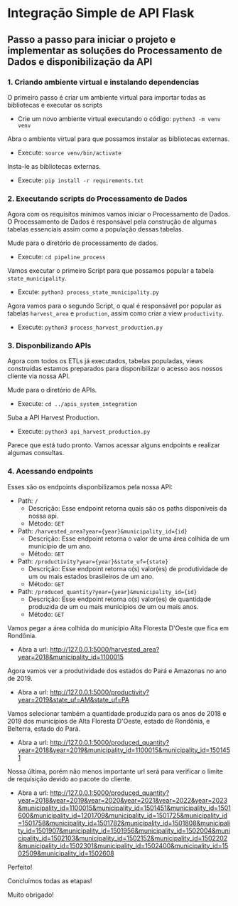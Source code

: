 # Integração Simple de API Flask

## Passo a passo para iniciar o projeto e implementar as soluções do Processamento de Dados e disponibilização da API

### 1. Criando ambiente virtual e instalando dependencias

O primeiro passo é criar um ambiente virtual para importar todas as bibliotecas e executar os scripts
 - Crie um novo ambiente virtual executando o código: `python3 -m venv venv`

Abra o ambiente virtual para que possamos instalar as bibliotecas externas.
 - Execute: `source venv/bin/activate`

Insta-le as bibliotecas externas.
 - Execute: `pip install -r requirements.txt`


### 2. Executando scripts do Processamento de Dados

Agora com os requisitos mínimos vamos iniciar o Processamento de Dados.
O Processamento de Dados é responsável pela construção de algumas tabelas essenciais assim como a população dessas tabelas.

Mude para o diretório de processamento de dados.
 - Execute: `cd pipeline_process`

Vamos executar o primeiro Script para que possamos popular a tabela `state_municipality`.
 - Excute: `python3 process_state_municipality.py`

Agora vamos para o segundo Script, o qual é responsável por popular as tabelas `harvest_area` e `production`, assim como criar a view `productivity`.
 - Execute: `python3 process_harvest_production.py`

### 3. Disponbilizando APIs

Agora com todos os ETLs já executados, tabelas populadas, views construídas estamos preparados para disponibilizar o acesso aos nossos cliente via nossa API.

Mude para o diretório de APIs.
 - Execute: `cd ../apis_system_integration`

Suba a API Harvest Production.
 - Execute: `python3 api_harvest_production.py`

Parece que está tudo pronto. Vamos acessar alguns endpoints e realizar algumas consultas.

### 4. Acessando endpoints

Esses são os endpoints disponbilizamos pela nossa API:
  - Path: `/`
    - Descrição: Esse endpoint retorna quais são os paths disponíveis da nossa api.
    - Método: `GET`
  - Path: `/harvested_area?year={year}&municipality_id={id}`
    - Descrição: Esse endpoint retorna o valor de uma área colhida de um município de um ano.
    - Método: `GET`
  - Path: `/productivity?year={year}&state_uf={state}`
    - Descrição: Esse endpoint retorna o(s) valor(es) de produtividade de um ou mais estados brasileiros de um ano.
    - Método: `GET`
  - Path: `/produced_quantity?year={year}&municipality_id={id}`
    - Descrição: Esse endpoint retorna o(s) valor(es) de quantidade produzida de um ou mais municípios de um ou mais anos.
    - Método: `GET`

Vamos pegar a área colhida do município Alta Floresta D'Oeste que fica em Rondônia.
 - Abra a url: http://127.0.0.1:5000/harvested_area?year=2018&municipality_id=1100015

Agora vamos ver a produtividade dos estados do Pará e Amazonas no ano de 2019.
 - Abra a url: http://127.0.0.1:5000/productivity?year=2019&state_uf=AM&state_uf=PA

Vamos selecionar também a quantidade produzida para os anos de 2018 e 2019 dos municípios de Alta Floresta D'Oeste, estado de Rondônia, e Belterra, estado do Pará.
 - Abra a url: http://127.0.0.1:5000/produced_quantity?year=2018&year=2019&municipality_id=1100015&municipality_id=1501451

Nossa última, porém não menos importante url será para verificar o limite de requisição devido ao pacote do cliente.
 - Abra a url: http://127.0.0.1:5000/produced_quantity?year=2018&year=2019&year=2020&year=2021&year=2022&year=2023&municipality_id=1100015&municipality_id=1501451&municipality_id=1501600&municipality_id=1201709&municipality_id=1501725&municipality_id=1501758&municipality_id=1501782&municipality_id=1501808&municipality_id=1501907&municipality_id=1501956&municipality_id=1502004&municipality_id=1502103&municipality_id=1502152&municipality_id=1502202&municipality_id=1502301&municipality_id=1502400&municipality_id=1502509&municipality_id=1502608

 Perfeito!

 Concluímos todas as etapas!

 Muito obrigado!
